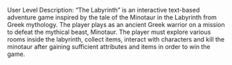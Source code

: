 User Level Description: 
“The Labyrinth” is an interactive text-based adventure game inspired by the tale of the Minotaur in the 
Labyrinth from Greek mythology. The player plays as an ancient Greek warrior on a mission to defeat the 
mythical beast, Minotaur. The player must explore various rooms inside the labyrinth, collect items, 
interact with characters and kill the minotaur after gaining sufficient attributes and items in order to win 
the game.  
